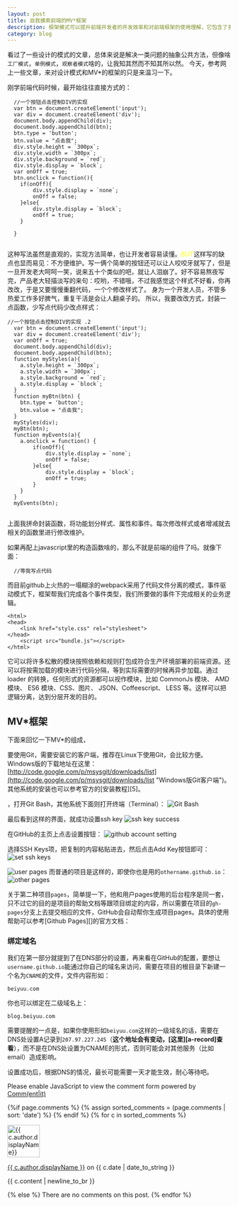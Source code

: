 ```yaml
---
layout: post
title: 自我摸索前端的MV*框架
description: 框架模式可以提升前端开发者的开发效率和对前端框架的使用理解，它包含了多种设计模式
category: blog
---
```


看过了一些设计的模式的文章，总体来说是解决一类问题的抽象公共方法，但像啥`工厂模式`，`单例模式`，`观察者模式`啥的，让我知其然而不知其所以然。
今天，参考网上一些文章，来对设计模式和MV*的框架的只是来温习一下。

刚学前端代码时候，最开始往往直接方式的：

```
  //一个按钮点击控制DIV的实现
  var btn = document.createElement('input');
  var div = document.createElement('div');
  document.body.appendChild(div);
  document.body.appendChild(btn);
  btn.type = 'button';
  btn.value = "点击我";
  div.style.height = `300px`;
  div.style.width = `300px`;
  div.style.background = `red`;
  div.style.display = `block`;
  var onOff = true;
  btn.onclick = function(){
    if(onOff){
        div.style.display = `none`;
        onOff = false;
    }else{
        div.style.display = `block`;
        onOff = true;
    }
    
  }
  
```

这种写法虽然是直观的，实现方法简单，也让开发者容易读懂。<font color=#ff0>BUT</font>这样写的缺点也显而易见：不方便维护。写一俩个简单的按钮还可以让人咬咬牙就写了，但是一旦开发老大呵呵一笑，说来五十个类似的吧，就让人泪崩了。好不容易熬夜写完，产品老大轻描淡写的来句：哎哟，不错哦，不过我感觉这个样式不好看，你再改改，于是又要慢慢重翻代码，一个个修改样式了。
身为一个开发人员，不管多热爱工作多好脾气，重复干活是会让人翻桌子的。
所以，我要改改方式，封装一点函数，少写点代码少改点样式：

```
//一个按钮点击控制DIV的实现 .2
  var btn = document.createElement('input');
  var div = document.createElement('div');
  var onOff = true;
  document.body.appendChild(div);
  document.body.appendChild(btn);
  function myStyles(a){
    a.style.height = `300px`;
    a.style.width = `300px`;
    a.style.background = `red`;
    a.style.display = `block`;
  }
  function myBtn(btn) {
    btn.type = 'button';
    btn.value = "点击我";
  }
  myStyles(div);
  myBtn(btn);
  function myEvents(a){
    a.onclick = function() {
        if(onOff){
            div.style.display = `none`;
            onOff = false;
        }else{
            div.style.display = `block`;
            onOff = true;
        }
    }
  }
  myEvents(btn);
 
```

上面我拼命封装函数，将功能划分样式、属性和事件。每次修改样式或者增减就去相关的函数里进行修改维护。

如果再配上javascript里的构造函数啥的，那么不就是前端的组件了吗。就像下面：
```
  //等我写点代码
```

而目前github上火热的一塌糊涂的webpack采用了代码文件分离的模式，事件驱动模式下，框架帮我们完成各个事件类型，我们所要做的事件下完成相关的业务逻辑。
```
<html>
<head>
	<link href="style.css" rel="stylesheet">
</head>
	<script src="bundle.js"></script>
</html>
```
它可以将许多松散的模块按照依赖和规则打包成符合生产环境部署的前端资源。还可以将按需加载的模块进行代码分隔，等到实际需要的时候再异步加载。通过 loader 的转换，任何形式的资源都可以视作模块，比如 CommonJs 模块、 AMD 模块、 ES6 模块、CSS、图片、 JSON、Coffeescript、 LESS 等。这样可以把逻辑分离，达到分层开发的目的。

## MV*框架
下面来回忆一下MV*的组成，


要使用Git，需要安装它的客户端，推荐在Linux下使用Git，会比较方便。Windows版的下载地址在这里：[http://code.google.com/p/msysgit/downloads/list](http://code.google.com/p/msysgit/downloads/list "Windows版Git客户端")。其他系统的安装也可以参考官方的[安装教程][5]。


，打开Git Bash，其他系统下面则打开终端（Terminal）：
![Git Bash](/images/githubpages/bootcamp_1_win_gitbash.jpg)



   


最后看到这样的界面，就成功设置ssh key
![ssh key success](/images/githubpages/ssh-key-set.png)


在GitHub的主页上点击设置按钮：
![github account setting](/images/githubpages/github-account-setting.png)

选择SSH Keys项，把复制的内容粘贴进去，然后点击Add Key按钮即可：
![set ssh keys](/images/githubpages/bootcamp_1_ssh.jpg)





   
![user pages](/images/githubpages/user-pages.png)
而普通的项目是这样的，即使你也是用的`othername.github.io`：
![other pages](/images/githubpages/other-pages.png)



关于第二种项目`pages`，简单提一下，他和用户pages使用的后台程序是同一套，只不过它的目的是项目的帮助文档等跟项目绑定的内容，所以需要在项目的`gh-pages`分支上去提交相应的文件，GitHub会自动帮你生成项目pages。具体的使用帮助可以参考[Github Pages][]的官方文档：

### 绑定域名
我们在第一部分就提到了在DNS部分的设置，再来看在GitHub的配置，要想让`username.github.io`能通过你自己的域名来访问，需要在项目的根目录下新建一个名为`CNAME`的文件，文件内容形如：

    beiyuu.com

你也可以绑定在二级域名上：

    blog.beiyuu.com

需要提醒的一点是，如果你使用形如`beiyuu.com`这样的一级域名的话，需要在DNS处设置A记录到`207.97.227.245`（**这个地址会有变动，[这里][a-record]查看**），而不是在DNS处设置为CNAME的形式，否则可能会对其他服务（比如email）造成影响。

设置成功后，根据DNS的情况，最长可能需要一天才能生效，耐心等待吧。



<noscript>Please enable JavaScript to view the comment form powered by <a href="https://commentit.io/">Comm(ent|it)</a></noscript>
<div id="commentit"></div>
<script type="text/javascript">
  /** CONFIGURATION VARIABLES **/
  var commentitUsername = 'ioloveuu';
  var commentitRepo = 'ioloveuu/ioloveuu.github.io';
  var commentitPath = '{{ page.path }}';

  /** DON'T EDIT FOLLOWING LINES **/
  (function() {
      var commentit = document.createElement('script');
      commentit.type = 'text/javascript';
      commentit.async = true;
      commentit.src = 'https://commentit.io/static/embed/dist/commentit.js';
      (document.getElementsByTagName('head')[0] || document.getElementsByTagName('body')[0]).appendChild(commentit);
  })();
</script>
  {%if page.comments %}
  {% assign sorted_comments = (page.comments | sort: 'date') %}
{% endif %}
{% for c in sorted_comments %}
  <div class="media">
    <div class="media-left">
      <img src="{{ c.author.picture }}" alt="{{ c.author.displayName}}" height="73" width="73">
    </div>
    <div class="media-body">
      <p class="text-muted">
        <a href="{{ c.author.url }}">{{ c.author.displayName }}</a>
        on {{ c.date | date_to_string }}
      </p>
      <p>{{ c.content | newline_to_br }}</p>
    </div>
  </div>
{% else %}
  There are no comments on this post.
{% endfor %}
